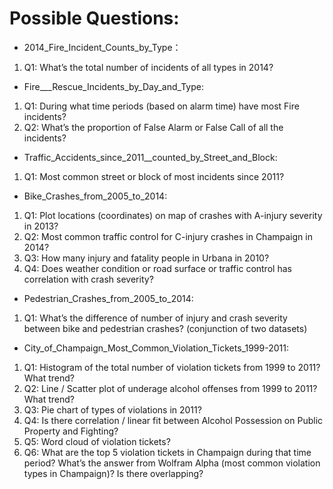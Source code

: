 # Possible Questions:
* 2014_Fire_Incident_Counts_by_Type：

1. Q1: What’s the total number of incidents of all types in 2014?

* Fire___Rescue_Incidents_by_Day_and_Type:

1. Q1: During what time periods (based on alarm time) have most Fire incidents?
2. Q2: What’s the proportion of False Alarm or False Call of all the incidents?

* Traffic_Accidents_since_2011__counted_by_Street_and_Block:

1. Q1: Most common street or block of most incidents since 2011?

* Bike_Crashes_from_2005_to_2014:

1. Q1: Plot locations (coordinates) on map of crashes with A-injury severity in 2013?
2. Q2: Most common traffic control for C-injury crashes in Champaign in 2014?
3. Q3: How many injury and fatality people in Urbana in 2010?
4. Q4: Does weather condition or road surface or traffic control has correlation with crash severity?

* Pedestrian_Crashes_from_2005_to_2014:

1. Q1: What’s the difference of number of injury and crash severity between bike and pedestrian crashes? (conjunction of two datasets)

* City_of_Champaign_Most_Common_Violation_Tickets_1999-2011:

1. Q1: Histogram of the total number of violation tickets from 1999 to 2011? What trend?
2. Q2: Line / Scatter plot of underage alcohol offenses from 1999 to 2011? What trend?
3. Q3: Pie chart of types of violations in 2011?
4. Q4: Is there correlation / linear fit between Alcohol Possession on Public Property and Fighting?
5. Q5: Word cloud of violation tickets?
6. Q6: What are the top 5 violation tickets in Champaign during that time period? What’s the answer from Wolfram Alpha (most common violation types in Champaign)? Is there overlapping?

